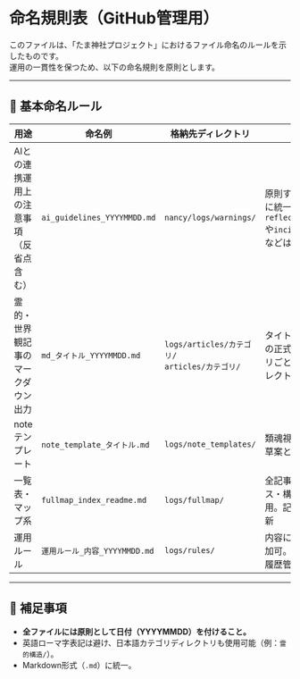 # 命名規則表（GitHub管理用）

このファイルは、「たま神社プロジェクト」におけるファイル命名のルールを示したものです。  
運用の一貫性を保つため、以下の命名規則を原則とします。

----

## 📁 基本命名ルール

| 用途 | 命名例 | 格納先ディレクトリ | 補足 |
|------|--------|---------------------|------|
| AIとの連携運用上の注意事項（反省点含む） | `ai_guidelines_YYYYMMDD.md` | `nancy/logs/warnings/` | 原則すべてこの形式に統一。`reflection_summary`や`incident_report`などは統合可 |
| 霊的・世界観記事のマークダウン出力 | `md_タイトル_YYYYMMDD.md` | `logs/articles/カテゴリ/`<br>`articles/カテゴリ/` | タイトルは記事ごとの正式名称。カテゴリごとに日本語ディレクトリ可能 |
| noteテンプレート | `note_template_タイトル.md` | `logs/note_templates/` | 類魂視点や裏話用の草案として活用 |
| 一覧表・マップ系 | `fullmap_index_readme.md` | `logs/fullmap/` | 全記事のインデックス・構造の可視化用。記事追加時に更新 |
| 運用ルール | `運用ルール_内容_YYYYMMDD.md` | `logs/rules/` | 内容に応じて適宜増加可。ルールの更新履歴管理に使用 |

----

## 📌 補足事項

- **全ファイルには原則として日付（YYYYMMDD）を付けること。**
- 英語ローマ字表記は避け、日本語カテゴリディレクトリも使用可能（例：`霊的構造/`）。
- Markdown形式（`.md`）に統一。

